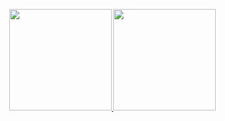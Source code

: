 <!--
**mateuz/mateuz** is a ✨ _special_ ✨ repository because its `README.md` (this file) appears on your GitHub profile.

Here are some ideas to get you started:

- 🔭 I’m currently working on ...
- 🌱 I’m currently learning ...
- 👯 I’m looking to collaborate on ...
- 🤔 I’m looking for help with ...
- 💬 Ask me about ...
- 📫 How to reach me: ...
- 😄 Pronouns: ...
- ⚡ Fun fact: ...
-->

<p align="center">
  <a href="https://github.com/mateuz">
    <img height="180em" src="https://github-readme-stats-eight-theta.vercel.app/api?username=mateuz&show_icons=true&theme=graywhite&include_all_commits=true&count_private=true" />
    <img height="180em" src="https://github-readme-stats-eight-theta.vercel.app/api/top-langs/?username=mateuz&layout=normal&exclude_lang=&theme=graywhite" />
  </a>
</p>
